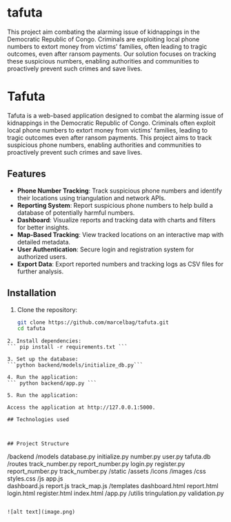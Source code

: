 # tafuta
This project aim combating the alarming issue of kidnappings in the Democratic Republic of Congo. Criminals are exploiting 
local phone numbers to extort money from victims' families, often leading to tragic outcomes, even after ransom payments. 
Our solution focuses on tracking these suspicious numbers, enabling authorities and communities to proactively prevent such crimes and save lives.

# Tafuta

Tafuta is a web-based application designed to combat the alarming issue of kidnappings in the Democratic Republic of Congo. Criminals often exploit local phone numbers to extort money from victims' families, leading to tragic outcomes even after ransom payments. This project aims to track suspicious phone numbers, enabling authorities and communities to proactively prevent such crimes and save lives.

## Features

- **Phone Number Tracking**: Track suspicious phone numbers and identify their locations using triangulation and network APIs.
- **Reporting System**: Report suspicious phone numbers to help build a database of potentially harmful numbers.
- **Dashboard**: Visualize reports and tracking data with charts and filters for better insights.
- **Map-Based Tracking**: View tracked locations on an interactive map with detailed metadata.
- **User Authentication**: Secure login and registration system for authorized users.
- **Export Data**: Export reported numbers and tracking logs as CSV files for further analysis.

## Installation

1. Clone the repository:
   ```bash
   git clone https://github.com/marcelbag/tafuta.git
   cd tafuta

```
2. Install dependencies:
``` pip install -r requirements.txt ```

3. Set up the database:
```python backend/models/initialize_db.py```

4. Run the application:
``` python backend/app.py ```

5. Run the application:

Access the application at http://127.0.0.1:5000.

## Technologies used 



## Project Structure

```
/backend
  /models
      database.py
      initialize.py
      number.py
      user.py
      tafuta.db
  /routes
      track_number.py
      report_number.py
      login.py
      register.py
      report_number.py
      track_number.py
  /static
        /assets
          /icons
          /images
      /css
          styles.css
      /js
       app.js   
       dashboard.js
       report.js
       track_map.js
  /templates
      dashboard.html
      report.html
      login.html
      register.html
      index.html
/app.py
/utilis
      tringulation.py
      validation.py
```

![alt text](image.png)
